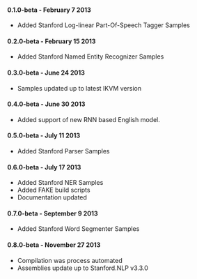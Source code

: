#### 0.1.0-beta - February 7 2013
* Added Stanford Log-linear Part-Of-Speech Tagger Samples

#### 0.2.0-beta - February 15 2013
* Added Stanford Named Entity Recognizer Samples

#### 0.3.0-beta - June 24 2013
* Samples updated up to latest IKVM version

#### 0.4.0-beta - June 30 2013
* Added support of new RNN based English model.

#### 0.5.0-beta - July 11 2013
* Added Stanford Parser Samples

#### 0.6.0-beta - July 17 2013
* Added Stanford NER Samples
* Added FAKE build scripts
* Documentation updated

#### 0.7.0-beta - September 9 2013
* Added Stanford Word Segmenter Samples

#### 0.8.0-beta - November 27 2013
* Compilation was process automated
* Assemblies update up to Stanford.NLP v3.3.0

